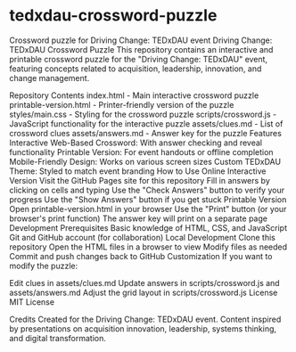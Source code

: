 # tedxdau-crossword-puzzle
Crossword puzzle for Driving Change: TEDxDAU event
Driving Change: TEDxDAU Crossword Puzzle
This repository contains an interactive and printable crossword puzzle for the "Driving Change: TEDxDAU" event, featuring concepts related to acquisition, leadership, innovation, and change management.

Repository Contents
index.html - Main interactive crossword puzzle
printable-version.html - Printer-friendly version of the puzzle
styles/main.css - Styling for the crossword puzzle
scripts/crossword.js - JavaScript functionality for the interactive puzzle
assets/clues.md - List of crossword clues
assets/answers.md - Answer key for the puzzle
Features
Interactive Web-Based Crossword: With answer checking and reveal functionality
Printable Version: For event handouts or offline completion
Mobile-Friendly Design: Works on various screen sizes
Custom TEDxDAU Theme: Styled to match event branding
How to Use
Online Interactive Version
Visit the GitHub Pages site for this repository
Fill in answers by clicking on cells and typing
Use the "Check Answers" button to verify your progress
Use the "Show Answers" button if you get stuck
Printable Version
Open printable-version.html in your browser
Use the "Print" button (or your browser's print function)
The answer key will print on a separate page
Development
Prerequisites
Basic knowledge of HTML, CSS, and JavaScript
Git and GitHub account (for collaboration)
Local Development
Clone this repository
Open the HTML files in a browser to view
Modify files as needed
Commit and push changes back to GitHub
Customization
If you want to modify the puzzle:

Edit clues in assets/clues.md
Update answers in scripts/crossword.js and assets/answers.md
Adjust the grid layout in scripts/crossword.js
License
MIT License

Credits
Created for the Driving Change: TEDxDAU event. Content inspired by presentations on acquisition innovation, leadership, systems thinking, and digital transformation.

